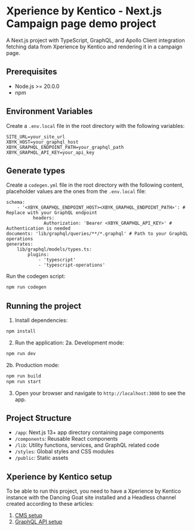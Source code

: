 # Xperience by Kentico - Next.js Campaign page demo project

A Next.js project with TypeScript, GraphQL, and Apollo Client integration fetching data from Xperience by Kentico and rendering it in a campaign page.

## Prerequisites

- Node.js >= 20.0.0
- npm

## Environment Variables

Create a `.env.local` file in the root directory with the following variables:

```
SITE_URL=your_site_url
XBYK_HOST=your_graphql_host
XBYK_GRAPHQL_ENDPOINT_PATH=your_graphql_path
XBYK_GRAPHQL_API_KEY=your_api_key
```

## Generate types

Create a `codegen.yml` file in the root directory with the following content, placeholder values are the ones from the `.env.local` file:

```
schema:
    - '<XBYK_GRAPHQL_ENDPOINT_HOST><XBYK_GRAPHQL_ENDPOINT_PATH>': # Replace with your GraphQL endpoint
          headers:
              Authorization: 'Bearer <XBYK_GRAPHQL_API_KEY>' # Authentication is needed
documents: 'lib/graphql/queries/**/*.graphql' # Path to your GraphQL operations
generates:
    lib/graphql/models/types.ts:
        plugins:
            - 'typescript'
            - 'typescript-operations'
```

Run the codegen script:

```bash
npm run codegen
```

## Running the project

1. Install dependencies:

```bash
npm install
```

2. Run the application:
   2a. Development mode:

```bash
npm run dev
```

2b. Production mode:

```bash
npm run build
npm run start
```

3. Open your browser and navigate to `http://localhost:3000` to see the app.

## Project Structure

- `/app`: Next.js 13+ app directory containing page components
- `/components`: Reusable React components
- `/lib`: Utility functions, services, and GraphQL related code
- `/styles`: Global styles and CSS modules
- `/public`: Static assets

## Xperience by Kentico setup

To be able to run this project, you need to have a Xperience by Kentico instance with the Dancing Goat site installed and a Headless channel created according to these articles:

1. [CMS setup](https://www.milanlund.com/knowledge-base/xperience-by-kentico-headless-channel-next-js-cms-setup-part-2)
2. [GraphQL API setup](https://www.milanlund.com/knowledge-base/xperience-by-kentico-headless-channel-next-js-graphql-api-part-3)
